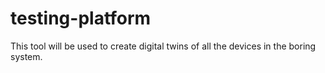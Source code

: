 # testing-platform
This tool will be used to create digital twins of all the devices in the boring system.